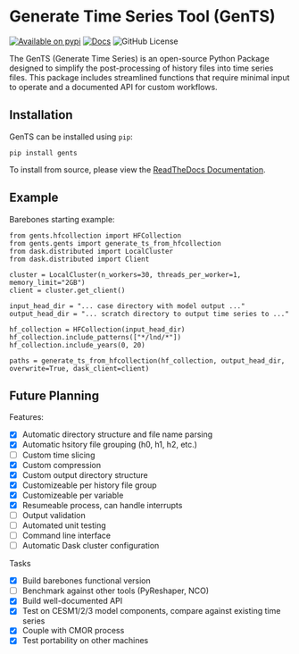 # **Gen**erate **T**ime **S**eries Tool (GenTS)

[![Available on pypi](https://img.shields.io/pypi/v/GenTS.svg)](https://pypi.org/project/GenTS/)
[![Docs](https://readthedocs.org/projects/GenTS/badge/?version=latest)](https://gents.readthedocs.io/en/latest/)
![GitHub License](https://img.shields.io/github/license/AgentOxygen/GenTS)

The GenTS (Generate Time Series) is an open-source Python Package designed to simplify the post-processing of history files into time series files. This package includes streamlined functions that require minimal input to operate and a documented API for custom workflows.

## Installation

GenTS can be installed using `pip`:

```
pip install gents
```

To install from source, please view the [ReadTheDocs Documentation](https://gents.readthedocs.io/en/latest/).

## Example

Barebones starting example:

```
from gents.hfcollection import HFCollection
from gents.gents import generate_ts_from_hfcollection
from dask.distributed import LocalCluster
from dask.distributed import Client

cluster = LocalCluster(n_workers=30, threads_per_worker=1, memory_limit="2GB")
client = cluster.get_client()

input_head_dir = "... case directory with model output ..."
output_head_dir = "... scratch directory to output time series to ..."

hf_collection = HFCollection(input_head_dir)
hf_collection.include_patterns(["*/lnd/*"])
hf_collection.include_years(0, 20)

paths = generate_ts_from_hfcollection(hf_collection, output_head_dir, overwrite=True, dask_client=client)
```

## Future Planning
Features:

- [x] Automatic directory structure and file name parsing
- [x] Automatic hsitory file grouping (h0, h1, h2, etc.)
- [ ] Custom time slicing
- [x] Custom compression
- [x] Custom output directory structure
- [x] Customizeable per history file group
- [x] Customizeable per variable
- [x] Resumeable process, can handle interrupts
- [ ] Output validation
- [ ] Automated unit testing
- [ ] Command line interface
- [ ] Automatic Dask cluster configuration

Tasks
- [x] Build barebones functional version
- [ ] Benchmark against other tools (PyReshaper, NCO)
- [x] Build well-documented API
- [x] Test on CESM1/2/3 model components, compare against existing time series
- [x] Couple with CMOR process
- [x] Test portability on other machines